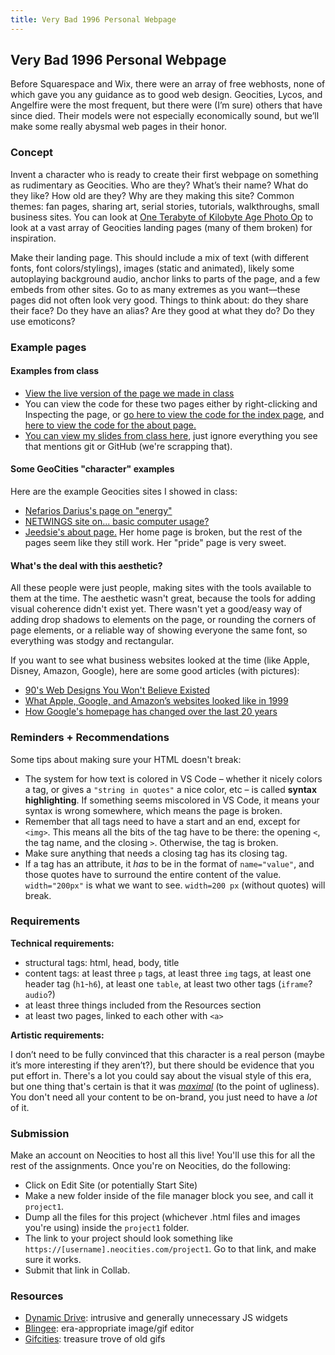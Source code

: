 ```yaml
---
title: Very Bad 1996 Personal Webpage
---
```


## Very Bad 1996 Personal Webpage

Before Squarespace and Wix, there were an array of free webhosts, none of which gave you any guidance as to good web design. Geocities, Lycos, and Angelfire were the most frequent, but there were (I’m sure) others that have since died. Their models were not especially economically sound, but we’ll make some really abysmal web pages in their honor.

### Concept

Invent a character who is ready to create their first webpage on something as rudimentary as Geocities. Who are they? What’s their name? What do they like? How old are they? Why are they making this site? Common themes: fan pages, sharing art, serial stories, tutorials, walkthroughs, small business sites. You can look at [One Terabyte of Kilobyte Age Photo Op](https://oneterabyteofkilobyteage.tumblr.com/) to look at a vast array of Geocities landing pages (many of them broken) for inspiration.

Make their landing page. This should include a mix of text (with different fonts, font colors/stylings), images (static and animated), likely some autoplaying background audio, anchor links to parts of the page, and a few embeds from other sites. Go to as many extremes as you want––these pages did not often look very good. Things to think about: do they share their face? Do they have an alias? Are they good at what they do? Do they use emoticons?

### Example pages

#### Examples from class
* [View the live version of the page we made in class](/artofweb-21/examples/day1/index.html)
* You can view the code for these two pages either by right-clicking and Inspecting the page, or [go here to view the code for the index page](https://github.com/thely/artofweb-21/blob/main/examples/day1/index.html), and [here to view the code for the about page.](https://github.com/thely/artofweb-21/blob/main/examples/day1/about.html)
* [You can view my slides from class here](/artofweb-21/slides/day-1-slides.html), just ignore everything you see that mentions git or GitHub (we're scrapping that).

#### Some GeoCities "character" examples
Here are the example Geocities sites I showed in class:

* [Nefarios Darius's page on "energy"](https://web.archive.org/web/20091022123634/http://geocities.com/nefarious_darius/myenergy.html)
* [NETWINGS site on... basic computer usage?](https://web.archive.org/web/20091027063331/http://geocities.com/netwings.geo/)
* [Jeedsie's about page.](https://web.archive.org/web/20091027104650/http://geocities.com/jeedsie320/bio.html) Her home page is broken, but the rest of the pages seem like they still work. Her "pride" page is very sweet.

#### What's the deal with this aesthetic?
All these people were just people, making sites with the tools available to them at the time. The aesthetic wasn't great, because the tools for adding visual coherence didn't exist yet. There wasn't yet a good/easy way of adding drop shadows to elements on the page, or rounding the corners of page elements, or a reliable way of showing everyone the same font, so everything was stodgy and rectangular.

If you want to see what business websites looked at the time (like Apple, Disney, Amazon, Google), here are some good articles (with pictures): 
* [90's Web Designs You Won't Believe Existed](https://www.justinmind.com/blog/10-90s-websites-designs-you-wont-believe-existed/)
* [What Apple, Google, and Amazon’s websites looked like in 1999](https://mashable.com/article/90s-web-design/) 
* [How Google's homepage has changed over the last 20 years](https://uxdesign.cc/google-how-the-biggest-search-engines-homepage-has-changed-over-the-last-20-years-3b59db931a0d)

### Reminders + Recommendations

Some tips about making sure your HTML doesn't break:

* The system for how text is colored in VS Code – whether it nicely colors a tag, or gives a `"string in quotes"` a nice color, etc – is called **syntax highlighting**. If something seems miscolored in VS Code, it means your syntax is wrong somewhere, which means the page is broken.
* Remember that all tags need to have a start and an end, except for `<img>`. This means all the bits of the tag have to be there: the opening `<`, the tag name, and the closing `>`. Otherwise, the tag is broken.
* Make sure anything that needs a closing tag has its closing tag.
* If a tag has an attribute, it *has* to be in the format of `name="value"`, and those quotes have to surround the entire content of the value. `width="200px"` is what we want to see. `width=200 px` (without quotes) will break.


### Requirements

**Technical requirements:**

* structural tags: html, head, body, title
* content tags: at least three `p` tags, at least three `img` tags, at least one header tag (`h1`-`h6`), at least one `table`, at least two other tags (`iframe`? `audio`?)
* at least three things included from the Resources section
* at least two pages, linked to each other with `<a>`

**Artistic requirements:**

I don’t need to be fully convinced that this character is a real person (maybe it’s more interesting if they aren’t?), but there should be evidence that you put effort in. There's a lot you could say about the visual style of this era, but one thing that's certain is that it was [*maximal*](https://www.toptal.com/designers/ui/maximalist-design) (to the point of ugliness). You don't need all your content to be on-brand, you just need to have a *lot* of it.

### Submission

Make an account on Neocities to host all this live! You'll use this for all the rest of the assignments. Once you're on Neocities, do the following:

* Click on Edit Site (or potentially Start Site)
* Make a new folder inside of the file manager block you see, and call it `project1`.
* Dump all the files for this project (whichever .html files and images you're using) inside the `project1` folder.
* The link to your project should look something like `https://[username].neocities.com/project1`. Go to that link, and make sure it works.
* Submit that link in Collab.

### Resources

* [Dynamic Drive](http://dynamicdrive.com/): intrusive and generally unnecessary JS widgets
* [Blingee](http://blingee.com/): era-appropriate image/gif editor
* [Gifcities](https://gifcities.org/): treasure trove of old gifs